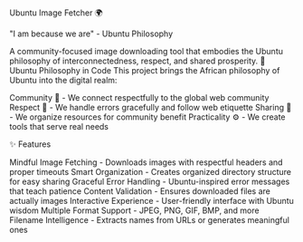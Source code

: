 Ubuntu Image Fetcher 🌍

"I am because we are" - Ubuntu Philosophy

A community-focused image downloading tool that embodies the Ubuntu philosophy of interconnectedness, respect, and shared prosperity.
🌟 Ubuntu Philosophy in Code
This project brings the African philosophy of Ubuntu into the digital realm:

Community 🤝 - We connect respectfully to the global web community
Respect 🙏 - We handle errors gracefully and follow web etiquette
Sharing 📁 - We organize resources for community benefit
Practicality ⚙️ - We create tools that serve real needs

✨ Features

Mindful Image Fetching - Downloads images with respectful headers and proper timeouts
Smart Organization - Creates organized directory structure for easy sharing
Graceful Error Handling - Ubuntu-inspired error messages that teach patience
Content Validation - Ensures downloaded files are actually images
Interactive Experience - User-friendly interface with Ubuntu wisdom
Multiple Format Support - JPEG, PNG, GIF, BMP, and more
Filename Intelligence - Extracts names from URLs or generates meaningful ones
